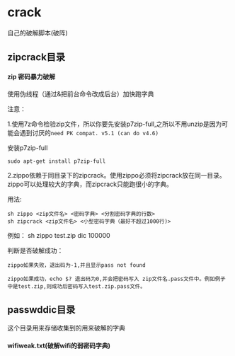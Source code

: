 # crack
自己的破解脚本(破阵)

## zipcrack目录
#### zip 密码暴力破解
使用伪线程（通过&把前台命令改成后台）加快跑字典

注意：

1.使用7z命令检验zip文件，所以你要先安装p7zip-full,之所以不用unzip是因为可能会遇到讨厌的`need PK compat. v5.1 (can do v4.6)` 

安装p7zip-full

`sudo apt-get install p7zip-full`


2.zippo依赖于同目录下的zipcrack。使用zippo必须将zipcrack放在同一目录。zippo可以处理较大的字典，而zipcrack只能跑很小的字典。

用法:
 
    sh zippo <zip文件名> <密码字典> <分割密码字典的行数>
    sh zipcrack <zip文件名> <小型密码字典（最好不超过1000行)>

例如：
    sh zippo test.zip dic 100000
    
判断是否破解成功：

    zippo如果失败，退出码为-1,并且显示pass not found
    
    zippo如果成功，echo $? 退出码为0,并会把密码写入 zip文件名.pass文件中。例如例子中是test.zip,则成功后密码写入test.zip.pass文件。
    
## passwddic目录
这个目录用来存储收集到的用来破解的字典
#### wifiweak.txt(破解wifi的弱密码字典)
